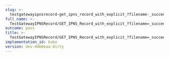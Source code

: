 ```yaml
---
slug: >-
  testgatewayipnsrecord-get_ipns_record_with_explicit_?filename-_succeeds_with_modified_content-disposition_header-header_content-disposition
full_name: >-
  TestGatewayIPNSRecord/GET_IPNS_Record_with_explicit_?filename=_succeeds_with_modified_Content-Disposition_header/Header_Content-Disposition
outcome: pass
title: >-
  TestGatewayIPNSRecord/GET_IPNS_Record_with_explicit_?filename=_succeeds_with_modified_Content-Disposition_header/Header_Content-Disposition
implementation_id: kubo
version: dev-44b0eaa-dirty
---
```


